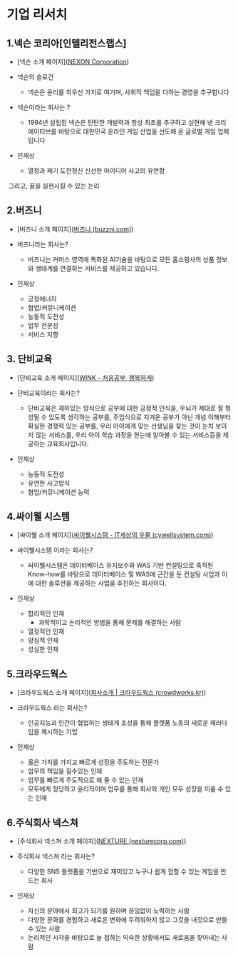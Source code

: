 # 기업 리서치

## 1.넥슨 코리아[인텔리전스랩스]

- [넥슨 소개 페이지]([NEXON Corporation](http://company.nexon.com/Company/Introduce/Nexonis/About.aspx))

- 넥슨의 슬로건
  - 넥슨은 윤리를 최우선 가치로 여기며, 사회적 책임을 다하는 경영을 추구합니다

- 넥슨이라는 회사는 ?
  - 1994년 설립된 넥슨은 탄탄한 개발력과 항상 최초를 추구하고 실현해 낸 크리에이티브를 바탕으로 대한민국 온라인 게임 산업을 선도해 온 글로벌 게임 업체입니다 

- 인재상
  - 열정과 패기 도전정신 신선한 아이디어 사고의 유연함

​			그리고, 꿈을 실현시킬 수 있는 논리

## 2.버즈니

- [버즈니 소개 페이지]([버즈니 (buzzni.com)](https://buzzni.com/))
- 버즈니라는 회사는?
  - 버즈니는 커머스 영역에 특화된 AI기술을 바탕으로 모든 홈쇼핑사의 상품 정보와 생태계를 연결하는 서비스를 제공하고 있습니다.

- 인재상
  - 긍정에너지
  - 협업/커뮤니케이션
  - 능동적 도전성
  - 업무 전문성
  - 서비스 지향

## 3. 단비교육

- [단비교육 소개 페이지]([WINK - 처음공부, 행복하게](https://www.wink.co.kr/client/desktop/?pagename=company))
- 단비교육이라는 회사는?
  - 단비교육은 재미있는 방식으로 공부에 대한 긍정적 인식을, 우뇌가 제대로 잘 형성될 수 있도록 생각하는 공부를, 주입식으로 지겨운 공부가 아닌 개념 이해부터 확실한 경쟁력 있는 공부를, 우리 아이에게 맞는 선생님을 찾는 것이 눈치 보이지 않는 서비스를, 우리 아이 학습 과정을 한눈에 알아볼 수 있는 서비스등을 제공하는 교육회사입니다.

- 인재상
  - 능동적 도전성
  - 유연한 사고방식
  - 협업/커뮤니케이션 능력

## 4.싸이웰 시스템

- [싸이웰 소개 페이지]([싸이웰시스템 - IT세상의 우물 (cywellsystem.com)](http://www.cywellsystem.com/company.do))
- 싸이웰시스템 이라는 회사는?
  - 싸이웰시스템은 데이터베이스 유지보수와 WAS 기반 컨설팅으로 축적된 Know-how를 바탕으로 데이터베이스 및 WAS에 근간을 둔 컨설팅 사업과 이에 대한 솔루션을 제공하는 사업을 추진하는 회사이다.

- 인재상
  - 합리적인 인재
    - 과학적이고 논리적인 방법을 통해 문제를 해결하는 사람
  - 열정적인 인재
  - 양심적 인재
  - 성실한 인재

## 5.크라우드웍스

- [크라우드웍스 소개 페이지]([회사소개 | 크라우드웍스 (crowdworks.kr)](https://www.crowdworks.kr/company))
- 크라우드웍스 라는 회사는?
  - 인공지능과 인간이 협업하는 생태계 조성을 통해 플랫폼 노동의 새로운 패러다임을 제시하는 기업

- 인재상
  - 옳은 가치를 가지고 빠르게 성장을 주도하는 전문가
  - 업무의 책임을 질수있는 인재
  - 업무를 빠르게 주도적으로 해 줄 수 있는 인재
  - 모두에게 정당하고 윤리적이며 업무를 통해 회사와 개인 모두 성장을 이룰 수 있는 인재

## 6.주식회사 넥스쳐

- [주식회사 넥스쳐 소개 페이지]([NEXTURE (nexturecorp.com)](https://nexturecorp.com/company/about-us))
- 주식회사 넥스쳐 라는 회사는?
  - 다양한 SNS 플랫폼을 기반으로 재미있고 누구나 쉽게 접할 수 있는 게임을 만드는 회사

- 인재상
  - 자신의 분야에서 최고가 되기를 원하며 끊임없이 노력하는 사람
  - 다양한 문화를 경험하고 새로운 변화에 두려워하지 않고 그것을 내것으로 만들 수 있는 사람
  - 논리적인 시각을 바탕으로 늘 접하는 익숙한 상황에서도 새로움을 찾아내는 사람